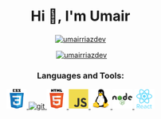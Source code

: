 <h1 align="center">Hi 👋, I'm Umair</h1>


<p align="center"><a href="#"><img align="center" src="https://github-readme-streak-stats.herokuapp.com/?user=umairriazdev&" alt="umairriazdev" /></a></p>

<p align="center">&nbsp;<a href="#"><img align="center" src="https://github-readme-stats.vercel.app/api?username=umairriazdev&show_icons=true&locale=en" alt="umairriazdev" /></a></p>

<h3 align="center">Languages and Tools:</h3>
<p align="center"> 
<a href=""><img src="https://raw.githubusercontent.com/devicons/devicon/master/icons/css3/css3-original-wordmark.svg" alt="css3" width="40" height="40"/> </a>
<a href=""><img src="https://www.vectorlogo.zone/logos/git-scm/git-scm-icon.svg" alt="git" width="40" height="40"/> </a>
<a href=""><img src="https://raw.githubusercontent.com/devicons/devicon/master/icons/html5/html5-original-wordmark.svg" alt="html5" width="40" height="40"/> </a>
<a href=""><img src="https://raw.githubusercontent.com/devicons/devicon/master/icons/javascript/javascript-original.svg" alt="javascript" width="40" height="40"/> </a>
<a href=""><img src="https://raw.githubusercontent.com/devicons/devicon/master/icons/linux/linux-original.svg" alt="linux" width="40" height="40"/> </a>
<a href=""><img src="https://raw.githubusercontent.com/devicons/devicon/master/icons/nodejs/nodejs-original-wordmark.svg" alt="nodejs" width="40" height="40"/> </a>
<a href=""><img src="https://raw.githubusercontent.com/devicons/devicon/master/icons/react/react-original-wordmark.svg" alt="react" width="40" height="40"/> </a> </p>
